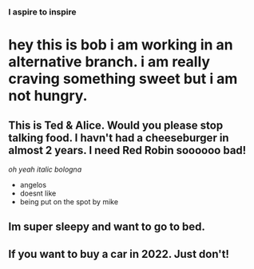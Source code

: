 

### I aspire to inspire

# hey this is bob i am working in an alternative branch. i am really craving something sweet but i am not hungry.

## This is Ted & Alice. Would you please stop talking food. I havn't had a cheeseburger in almost 2 years. I need Red Robin soooooo bad!


*oh yeah italic bologna* 

- angelos
- doesnt like
- being put on the spot by mike 
## Im super sleepy and want to go to bed.

## If you want to buy a car in 2022. Just don't!
